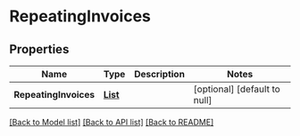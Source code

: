 # RepeatingInvoices
## Properties

| Name | Type | Description | Notes |
|------------ | ------------- | ------------- | -------------|
| **RepeatingInvoices** | [**List**](RepeatingInvoice.md) |  | [optional] [default to null] |

[[Back to Model list]](../README.md#documentation-for-models) [[Back to API list]](../README.md#documentation-for-api-endpoints) [[Back to README]](../README.md)

